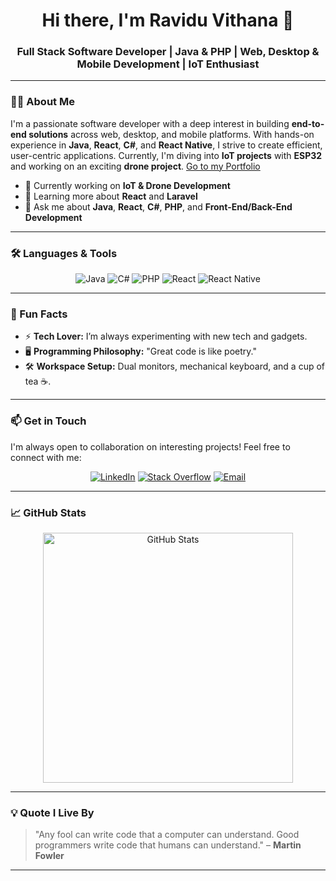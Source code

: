 <h1 align="center">Hi there, I'm Ravidu Vithana 👋</h1>
<h3 align="center">Full Stack Software Developer | Java & PHP | Web, Desktop & Mobile Development | IoT Enthusiast</h3>

---

### 👨‍💻 About Me 

I'm a passionate software developer with a deep interest in building **end-to-end solutions** across web, desktop, and mobile platforms. With hands-on experience in **Java**, **React**, **C#**, and **React Native**, I strive to create efficient, user-centric applications. Currently, I'm diving into **IoT projects** with **ESP32** and working on an exciting **drone project**. [Go to my Portfolio](https://ravidu-vithana.github.io/)

- 🚀 Currently working on **IoT & Drone Development**
- 🌱 Learning more about **React** and **Laravel**
- 💬 Ask me about **Java**, **React**, **C#**, **PHP**, and **Front-End/Back-End Development**

---

### 🛠️ Languages & Tools

<p align="center">
  <img src="https://img.shields.io/badge/Java-ED8B00?style=for-the-badge&logo=java&logoColor=white" alt="Java"/>
  <img src="https://img.shields.io/badge/C%23-239120?style=for-the-badge&logo=c-sharp&logoColor=white" alt="C#"/>
  <img src="https://img.shields.io/badge/PHP-777BB4?style=for-the-badge&logo=php&logoColor=white" alt="PHP"/>
  <img src="https://img.shields.io/badge/React-20232A?style=for-the-badge&logo=react&logoColor=61DAFB" alt="React"/>
  <img src="https://img.shields.io/badge/React_Native-20232A?style=for-the-badge&logo=react&logoColor=61DAFB" alt="React Native"/>
</p>

---

### 🎉 Fun Facts

- ⚡ **Tech Lover:** I’m always experimenting with new tech and gadgets.
- 🖥️ **Programming Philosophy:** "Great code is like poetry."
- 🛠️ **Workspace Setup:** Dual monitors, mechanical keyboard, and a cup of tea ☕.

---

### 📫 Get in Touch

I'm always open to collaboration on interesting projects! Feel free to connect with me:

<p align="center">
  <a href="https://www.linkedin.com/in/ravidu-vithana-b61966251"><img src="https://img.shields.io/badge/LinkedIn-0077B5?style=for-the-badge&logo=linkedin&logoColor=white" alt="LinkedIn"/></a>
  <a href="https://stackoverflow.com/users/21184632/ravidu-vithana"><img src="https://img.shields.io/badge/StackOverflow-FE7A16?style=for-the-badge&logo=stackoverflow&logoColor=white" alt="Stack Overflow"/></a>
  <a href="mailto:raviduyashith123@gmail.com"><img src="https://img.shields.io/badge/Email-D14836?style=for-the-badge&logo=gmail&logoColor=white" alt="Email"/></a>
</p>

---

### 📈 GitHub Stats

<p align="center">
  <img src="https://github-readme-stats.vercel.app/api?username=Ravidu-Vithana&theme=dark&show_icons=true&count_private=true" alt="GitHub Stats" width="400"/>
</p>

---

### 💡 Quote I Live By

> "Any fool can write code that a computer can understand. Good programmers write code that humans can understand." – **Martin Fowler**

---
